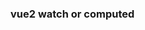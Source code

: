 <!--
 * @Author: hy
 * @Date: 2022-04-10 13:31:11
 * @LastEditors: hy
 * @Description: 
 * @LastEditTime: 2022-04-10 13:31:11
 * @FilePath: /interview-questions/packages/vue2/notes/WatchOrComputed.md
 * Copyright 2022 hy, All Rights Reserved. 
 * 仅供学习使用~
-->

### vue2 watch or computed
